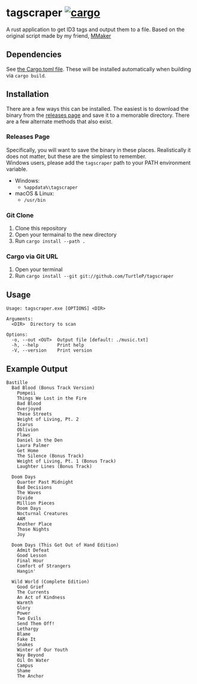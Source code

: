 # tagscraper [![cargo](https://github.com/TurtleP/tagscraper/actions/workflows/rust.yml/badge.svg)](https://github.com/TurtleP/tagscraper/actions/workflows/rust.yml)

A rust application to get ID3 tags and output them to a file.
Based on the original script made by my friend, [MMaker](https://github.com/stysmmaker)

## Dependencies

See [the Cargo.toml file](Cargo.toml). These will be installed automatically when building via `cargo build`.

## Installation

There are a few ways this can be installed. The easiest is to download the binary from the [releases page](https://github.com/TurtleP/tagscraper) and save it to a memorable directory. There are a few alternate methods that also exist.

### Releases Page

Specifically, you will want to save the binary in these places. Realistically it does not matter, but these are the simplest to remember.<br>
Windows users, please add the `tagscraper` path to your PATH environment variable.

- Windows:
  - `%appdata%\tagscraper`
- macOS & Linux:
  - `/usr/bin`


### Git Clone

1. Clone this repository
2. Open your termainal to the new directory
3. Run `cargo install --path .`

### Cargo via Git URL

1. Open your terminal
2. Run `cargo install --git git://github.com/TurtleP/tagscraper`

## Usage

```
Usage: tagscraper.exe [OPTIONS] <DIR>

Arguments:
  <DIR>  Directory to scan

Options:
  -o, --out <OUT>  Output file [default: ./music.txt]
  -h, --help       Print help
  -V, --version    Print version
```

## Example Output

```
Bastille
  Bad Blood (Bonus Track Version)
    Pompeii
    Things We Lost in the Fire
    Bad Blood
    Overjoyed
    These Streets
    Weight of Living, Pt. 2
    Icarus
    Oblivion
    Flaws
    Daniel in the Den
    Laura Palmer
    Get Home
    The Silence (Bonus Track)
    Weight of Living, Pt. 1 (Bonus Track)
    Laughter Lines (Bonus Track)

  Doom Days
    Quarter Past Midnight
    Bad Decisions
    The Waves
    Divide
    Million Pieces
    Doom Days
    Nocturnal Creatures
    4AM
    Another Place
    Those Nights
    Joy

  Doom Days (This Got Out of Hand Edition)
    Admit Defeat
    Good Lesson
    Final Hour
    Comfort of Strangers
    Hangin'

  Wild World (Complete Edition)
    Good Grief
    The Currents
    An Act of Kindness
    Warmth
    Glory
    Power
    Two Evils
    Send Them Off!
    Lethargy
    Blame
    Fake It
    Snakes
    Winter of Our Youth
    Way Beyond
    Oil On Water
    Campus
    Shame
    The Anchor
```
